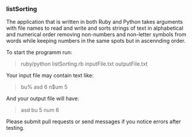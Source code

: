 ### listSorting
The application that is written in both Ruby and Python takes arguments with file names to read and write and sorts strings of text in alphabetical and numerical order removing non-numbers and non-letter symbols from words while keeping numbers in the same spots but in ascennding order.

To start the programm run:
> ruby/python listSorting.rb inputFile.txt outputFile.txt

Your input file may contain text like:
> bu% asd 6 n$um 5

And your output file will have:

>asd bu 5 num 6 

Please submit pull requests or send messages if you notice errors after testing.